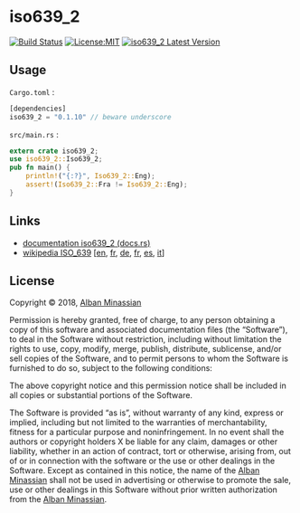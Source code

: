 # iso639_2 #

[![Build Status](https://travis-ci.org/AlbanMinassian/iso639.svg?branch=master)](https://travis-ci.org/AlbanMinassian/iso639)
[![License:MIT](https://img.shields.io/badge/License-MIT-yellow.svg)](https://opensource.org/licenses/MIT)
[![iso639_2 Latest Version](https://img.shields.io/crates/v/iso639_2.svg)](https://crates.io/crates/iso639_2)


## Usage ##

``Cargo.toml`` :

```rust
[dependencies]
iso639_2 = "0.1.10" // beware underscore
```

``src/main.rs`` :

```rust
extern crate iso639_2;
use iso639_2::Iso639_2;
pub fn main() {
    println!("{:?}", Iso639_2::Eng);
    assert!(Iso639_2::Fra != Iso639_2::Eng);
}
```

## Links ##

- [documentation iso639_2 (docs.rs)](https://docs.rs/iso639_2)
- [wikipedia ISO_639](https://en.wikipedia.org/wiki/ISO_639) [[en](https://en.wikipedia.org/wiki/ISO_639), [fr](https://fr.wikipedia.org/wiki/ISO_639), [de](https://de.wikipedia.org/wiki/ISO_639), [fr](https://fr.wikipedia.org/wiki/ISO_639), [es](https://es.wikipedia.org/wiki/ISO_639), [it](https://it.wikipedia.org/wiki/ISO_639)]

## License ##

Copyright © 2018, [Alban Minassian](https://github.com/AlbanMinassian)

Permission is hereby granted, free of charge, to any person obtaining a copy of this software and associated documentation files (the “Software”), to deal in the Software without restriction, including without limitation the rights to use, copy, modify, merge, publish, distribute, sublicense, and/or sell copies of the Software, and to permit persons to whom the Software is furnished to do so, subject to the following conditions:

The above copyright notice and this permission notice shall be included in all copies or substantial portions of the Software.

The Software is provided “as is”, without warranty of any kind, express or implied, including but not limited to the warranties of merchantability, fitness for a particular purpose and noninfringement. In no event shall the authors or copyright holders X be liable for any claim, damages or other liability, whether in an action of contract, tort or otherwise, arising from, out of or in connection with the software or the use or other dealings in the Software.
Except as contained in this notice, the name of the [Alban Minassian](https://github.com/AlbanMinassian) shall not be used in advertising or otherwise to promote the sale, use or other dealings in this Software without prior written authorization from the [Alban Minassian](https://github.com/AlbanMinassian).
